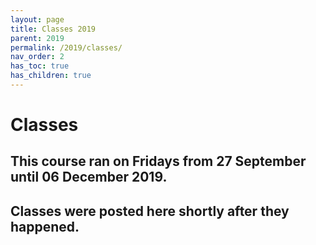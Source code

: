 ```yaml
---
layout: page
title: Classes 2019
parent: 2019
permalink: /2019/classes/
nav_order: 2
has_toc: true
has_children: true
---
```


# Classes

## This course ran on Fridays from 27 September until 06 December 2019.

## Classes were posted here shortly after they happened.
